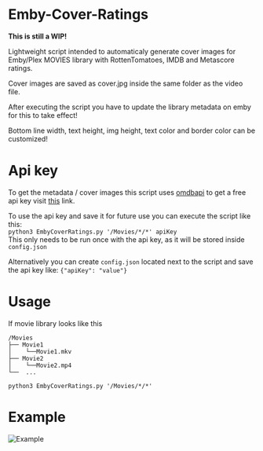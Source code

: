 
# Emby-Cover-Ratings
**This is still a WIP!**

Lightweight script intended to automaticaly generate cover images for Emby/Plex MOVIES library with RottenTomatoes, IMDB and Metascore ratings.

Cover images are saved as cover.jpg inside the same folder as the video file.

After executing the script you have to update the library metadata on emby for this to take effect!

Bottom line width, text height, img height, text color and border color can be customized!

# Api key
To get the metadata / cover images this script uses [omdbapi](http://www.omdbapi.com/) to get a free api key visit [this](http://www.omdbapi.com/apikey.aspx) link.

To use the api key and save it for future use you can execute the script like this:  
 ```python3 EmbyCoverRatings.py '/Movies/*/*' apiKey```  
This only needs to be run once with the api key, as it will be stored inside ```config.json```

Alternatively you can create ```config.json``` located next to the script and save the api key like: ```{"apiKey": "value"}```

# Usage
If movie library looks like this
```
/Movies
├── Movie1
│    └──Movie1.mkv
├── Movie2
│    └──Movie2.mp4 
└──  ...
```
```python3 EmbyCoverRatings.py '/Movies/*/*'```

# Example
![Example](https://user-images.githubusercontent.com/30437204/111710427-70f36200-8828-11eb-9744-aafbcb71ea27.png)
